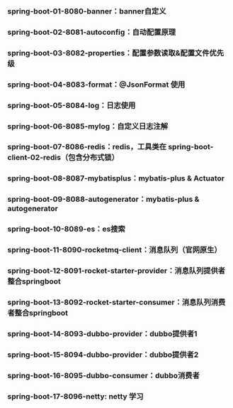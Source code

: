 ### spring-boot-01-8080-banner：banner自定义
### spring-boot-02-8081-autoconfig：自动配置原理
### spring-boot-03-8082-properties：配置参数读取&配置文件优先级 
### spring-boot-04-8083-format：@JsonFormat 使用 
### spring-boot-05-8084-log：日志使用 
### spring-boot-06-8085-mylog：自定义日志注解
### spring-boot-07-8086-redis：redis，工具类在 spring-boot-client-02-redis（包含分布式锁）
### spring-boot-08-8087-mybatisplus：mybatis-plus & Actuator
### spring-boot-09-8088-autogenerator：mybatis-plus & autogenerator
### spring-boot-10-8089-es：es搜索
### spring-boot-11-8090-rocketmq-client：消息队列（官网原生）
### spring-boot-12-8091-rocket-starter-provider：消息队列提供者整合springboot
### spring-boot-13-8092-rocket-starter-consumer：消息队列消费者整合springboot
### spring-boot-14-8093-dubbo-provider：dubbo提供者1
### spring-boot-15-8094-dubbo-provider：dubbo提供者2
### spring-boot-16-8095-dubbo-consumer：dubbo消费者
### spring-boot-17-8096-netty: netty 学习
